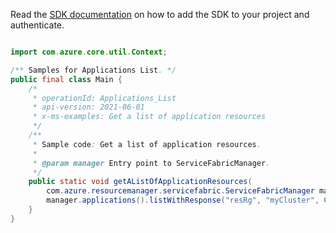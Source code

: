 Read the [SDK documentation](https://github.com/Azure/azure-sdk-for-java/blob/azure-resourcemanager-servicefabric_1.0.0-beta.2/sdk/servicefabric/azure-resourcemanager-servicefabric/README.md) on how to add the SDK to your project and authenticate.

```java

import com.azure.core.util.Context;

/** Samples for Applications List. */
public final class Main {
    /*
     * operationId: Applications_List
     * api-version: 2021-06-01
     * x-ms-examples: Get a list of application resources
     */
    /**
     * Sample code: Get a list of application resources.
     *
     * @param manager Entry point to ServiceFabricManager.
     */
    public static void getAListOfApplicationResources(
        com.azure.resourcemanager.servicefabric.ServiceFabricManager manager) {
        manager.applications().listWithResponse("resRg", "myCluster", Context.NONE);
    }
}
```
